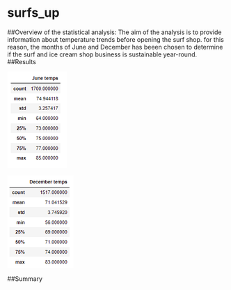 # surfs_up
##Overview of the statistical analysis:
The aim of the analysis is to provide information about temperature trends before opening the surf shop. for this reason, the months of June and December has beeen chosen to determine if the surf and ice cream shop business is sustainable year-round.
##Results

![image_surf1](June_temps.png)


![image_surf2](december_temps.png)

##Summary
